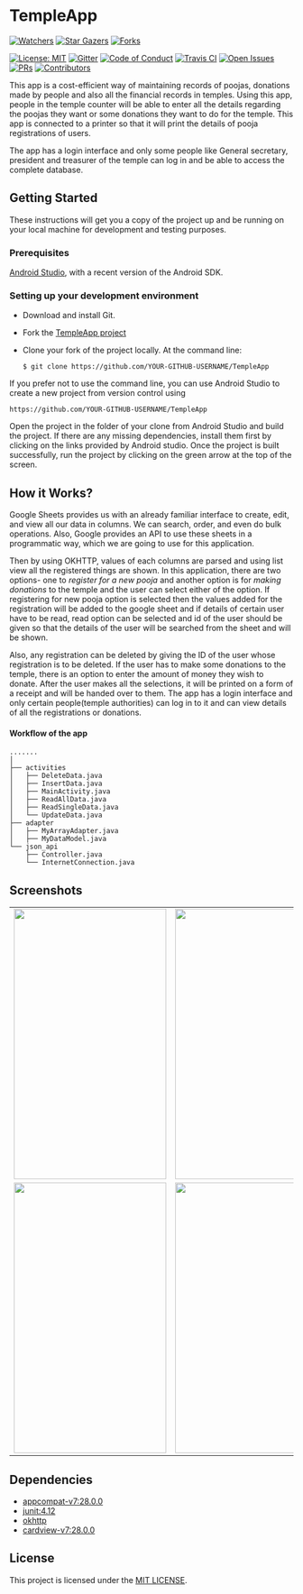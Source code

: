 # TempleApp
[![Watchers](https://img.shields.io/github/watchers/amfoss/TempleApp.svg?style=social&label=Watchers&maxAge=2592000)](https://GitHub.com/amfoss/TempleApp/watchers/)
[![Star Gazers](https://img.shields.io/github/stars/amfoss/TempleApp.svg?style=social&label=Stars&maxAge=2592000)](https://GitHub.com/amfoss/TempleApp/stargazers/)
[![Forks](https://img.shields.io/github/forks/amfoss/TempleApp.svg?style=social&label=Forks&maxAge=2592000)](https://GitHub.com/amfoss/TempleApp/network/members/)


[![License: MIT](https://img.shields.io/badge/License-MIT-1f425f.svg)](https://opensource.org/licenses/MIT)
[![Gitter](https://badges.gitter.im/amfoss/TempleApp.svg)](https://gitter.im/amfoss/TempleApp)
[![Code of Conduct](https://img.shields.io/badge/%E2%9D%A4-code%20of%20conduct-e04545.svg?style=flat)](https://github.com/amfoss/TempleApp/blob/master/CODE_OF_CONDUCT.md)
[![Travis CI](https://travis-ci.com/amfoss/TempleApp.svg?branch=master)](https://travis-ci.com/amfoss/TempleApp)
[![Open Issues](https://img.shields.io/github/issues/amfoss/TempleApp.svg)](https://GitHub.com/amfoss/TempleApp/issues/)
[![PRs](https://img.shields.io/github/issues-pr/amfoss/TempleApp.svg)](https://GitHub.com/amfoss/TempleApp/pulls/)
[![Contributors](https://img.shields.io/github/contributors/amfoss/TempleApp.svg)](https://GitHub.com/amfoss/TempleApp/graphs/contributors/)

This app is a cost-efficient way of maintaining records of poojas, donations made by people and also all the financial records in temples. Using this app, people in the temple counter will be able to enter all the details regarding the poojas they want or some donations they want to do for the temple. This app is connected to a printer so that it will print the details of pooja registrations of users.

The app has a login interface and only some people like General secretary, president and treasurer of the temple can log in and be able to access the complete database.

## Getting Started

These instructions will get you a copy of the project up and be running on your local machine for development and testing purposes.

### Prerequisites

[Android Studio](https://developer.android.com/studio), with a recent version of the Android SDK.

### Setting up your development environment

- Download and install Git.

- Fork the [TempleApp project](https://github.com/amfoss/TempleApp)

- Clone your fork of the project locally. At the command line:
    ```
    $ git clone https://github.com/YOUR-GITHUB-USERNAME/TempleApp
    ```

If you prefer not to use the command line, you can use Android Studio to create a new project from version control using 
```
https://github.com/YOUR-GITHUB-USERNAME/TempleApp
```

Open the project in the folder of your clone from Android Studio and build the project. If there are any missing dependencies, install them first by clicking on the links provided by Android studio. Once the project is built successfully, run the project by clicking on the green arrow at the top of the screen.

## How it Works?

Google Sheets provides us with an already familiar interface to create, edit, and view all our data in columns. We can search, order, and even do bulk operations. Also, Google provides an API to use these sheets in a programmatic way, which we are going to use for this application. 

Then by using OKHTTP, values of each columns are parsed and using list view all the registered things are shown. In this application, there are two options- one to *register for a new pooja* and another option is for *making donations* to the temple and the user can select either of the option. 
If registering for new pooja option is selected then the values added for the registration will be added to the google sheet and if details of certain user have to be read, read option can be selected and id of the user should be given so that the details of the user will be searched from the sheet and will be shown. 

Also, any registration can be deleted by giving the ID of the user whose registration is to be deleted. If the user has to make some donations to the temple, there is an option to enter the amount of money they wish to donate. After the user makes all the selections, it will be printed on a form of a receipt and will be handed over to them. The app has a login interface and only certain people(temple authorities) can log in to it and can view details of all the registrations or donations.

#### Workflow of the app

```
.......
│   
├── activities
│   ├── DeleteData.java
│   ├── InsertData.java
│   ├── MainActivity.java
│   ├── ReadAllData.java
│   ├── ReadSingleData.java
│   └── UpdateData.java
├── adapter
│   ├── MyArrayAdapter.java
│   ├── MyDataModel.java
└── json_api
    ├── Controller.java
    └── InternetConnection.java 
 ```

## Screenshots

<table>
  <tr>
    <td><img src="https://user-images.githubusercontent.com/43814992/59095046-2d6e8300-8935-11e9-8cdf-5646353246ad.png" height = "480" width="270"></td>
    <td><img src="https://user-images.githubusercontent.com/43814992/59095110-50993280-8935-11e9-8e35-1faa939cc111.png" height = "480" width="270"></td>
    <td><img src="https://user-images.githubusercontent.com/43814992/59095377-ee8cfd00-8935-11e9-9b67-a85faa3a7460.png" height = "480" width="270"></td>
  </tr>
  <tr>
    <td><img src="https://user-images.githubusercontent.com/43814992/59095468-357af280-8936-11e9-8449-9276066f8ea8.png" height = "480" width="270"></td>
    <td><img src="https://user-images.githubusercontent.com/43814992/59155368-79d8d080-8aa5-11e9-9b3b-9fa402d86aa4.png" height = "480" width="270"></td>
    <td><img src="https://user-images.githubusercontent.com/43814992/59095744-db2e6180-8936-11e9-8d6f-80ab44bbc3f4.png" height = "480" width="270"></td>
  </tr>
</table>

## Dependencies
- [appcompat-v7:28.0.0](https://mvnrepository.com/artifact/com.android.support/appcompat-v7/28.0.0-alpha1)
- [junit:4.12](https://mvnrepository.com/artifact/junit/junit/4.12)
- [okhttp](https://square.github.io/okhttp/)
- [cardview-v7:28.0.0](https://mvnrepository.com/artifact/com.android.support/cardview-v7/28.0.0-alpha1)

## License
This project is licensed under the [MIT LICENSE](https://github.com/amfoss/TempleApp/blob/master/LICENSE).
